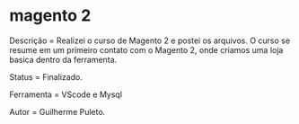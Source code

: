 # magento 2

Descrição = Realizei o curso de Magento 2 e postei os arquivos. O curso se resume em um primeiro contato com o Magento 2, onde criamos uma loja basica dentro da ferramenta.

Status = Finalizado.

Ferramenta = VScode e Mysql

Autor = Guilherme Puleto.
